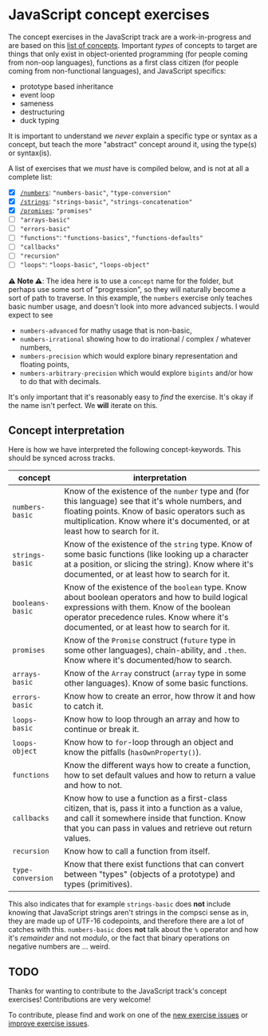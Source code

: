 # JavaScript concept exercises

The concept exercises in the JavaScript track are a work-in-progress and are based on this [list of concepts][reference-shared]. Important _types_ of concepts to target are things that only exist in object-oriented programming (for people coming from non-oop languages), functions as a first class citizen (for people coming from non-functional languages), and JavaScript specifics:

- prototype based inheritance
- event loop
- sameness
- destructuring
- duck typing

It is important to understand we _never_ explain a specific type or syntax as a concept, but teach the more "abstract" concept around it, using the type(s) or syntax(is).

A list of exercises that we _must_ have is compiled below, and is not at all a complete list:

- [x] [`/numbers`][concept-numbers]: `"numbers-basic"`, `"type-conversion"`
- [x] [`/strings`][concept-strings]: `"strings-basic"`, `"strings-concatenation"`
- [x] [`/promises`][concept-promises]: `"promises"`
- [ ] `"arrays-basic"`
- [ ] `"errors-basic"`
- [ ] `"functions"`: `"functions-basics"`, `"functions-defaults"`
- [ ] `"callbacks"`
- [ ] `"recursion"`
- [ ] `"loops"`: `"loops-basic"`, `"loops-object"`

**⚠ Note ⚠**: The idea here is to use a `concept` name for the folder, but perhaps use some sort of "progression", so they will naturally become a sort of path to traverse. In this example, the `numbers` exercise only teaches basic number usage, and doesn't look into more advanced subjects. I would expect to see

- `numbers-advanced` for mathy usage that is non-basic,
- `numbers-irrational` showing how to do irrational / complex / whatever numbers,
- `numbers-precision` which would explore binary representation and floating points,
- `numbers-arbitrary-precision` which would explore `bigints` and/or how to do that with decimals.

It's only important that it's reasonably easy to _find_ the exercise. It's okay if the name isn't perfect. We **will** iterate on this.

## Concept interpretation

Here is how we have interpreted the following concept-keywords. This should be synced across tracks.

| concept           | interpretation                                                                                                                                                                                                                     |
| ----------------- | ---------------------------------------------------------------------------------------------------------------------------------------------------------------------------------------------------------------------------------- |
| `numbers-basic`   | Know of the existence of the `number` type and (for this language) see that it's whole numbers, and floating points. Know of basic operators such as multiplication. Know where it's documented, or at least how to search for it. |
| `strings-basic`   | Know of the existence of the `string` type. Know of some basic functions (like looking up a character at a position, or slicing the string). Know where it's documented, or at least how to search for it. |
| `booleans-basic`  | Know of the existence of the `boolean` type. Know about boolean operators and how to build logical expressions with them. Know of the boolean operator precedence rules. Know where it's documented, or at least how to search for it. |
| `promises`        | Know of the `Promise` construct (`future` type in some other languages), chain-ability, and `.then`. Know where it's documented/how to search. |
| `arrays-basic`    | Know of the `Array` construct (`array` type in some other languages). Know of some basic functions. |
| `errors-basic`    | Know how to create an error, how throw it and how to catch it. |
| `loops-basic`     | Know how to loop through an array and how to continue or break it. |
| `loops-object`    | Know how to `for`-loop through an object and know the pitfalls (`hasOwnProperty()`). |
| `functions`       | Know the different ways how to create a function, how to set default values and how to return a value and how to not. |
| `callbacks`       | Know how to use a function as a first-class citizen, that is, pass it into a function as a value, and call it somewhere inside that function. Know that you can pass in values and retrieve out return values. |
| `recursion`       | Know how to call a function from itself. |
| `type-conversion` | Know that there exist functions that can convert between "types" (objects of a prototype) and types (primitives). |

This also indicates that for example `strings-basic` does **not** include knowing that JavaScript strings aren't strings in the compsci sense as in, they are made up of UTF-16 codepoints, and therefore there are a lot of catches with this. `numbers-basic` does **not** talk about the `%` operator and how it's _remainder_ and not _modulo_, or the fact that binary operations on negative numbers are ... weird.

## TODO

Thanks for wanting to contribute to the JavaScript track's concept exercises! Contributions are very welcome!

To contribute, please find and work on one of the [new exercise issues][issues-new-exercise] or [improve exercise issues][issues-improve-exercise].

[reference-shared]: ../../reference/README.md
[concept-numbers]: ./numbers
[concept-strings]: ./strings
[concept-promises]: ./promises
[issues-new-exercise]: https://github.com/exercism/v3/issues?utf8=%E2%9C%93&q=is%3Aopen+label%3Atrack%2Fjavascript+label%3Atype%2Fnew-exercise+label%3Astatus%2Fhelp-wanted
[issues-improve-exercise]: https://github.com/exercism/v3/issues?utf8=%E2%9C%93&q=is%3Aopen+label%3Atrack%2Fjavascript+label%3Atype%2Fimprove-exercise+label%3Astatus%2Fhelp-wanted
